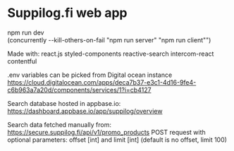# Suppilog.fi web app

npm run dev  
(concurrently --kill-others-on-fail \"npm run server\" \"npm run client\"")

Made with:
react.js
styled-components
reactive-search
intercom-react
contentful

.env variables can be picked from Digital ocean instance
https://cloud.digitalocean.com/apps/deca7b37-e3c1-4d16-9fe4-c6b963a7a20d/components/services/1?i=cb4127

Search database hosted in appbase.io:
https://dashboard.appbase.io/app/suppilog/overview

Search data fetched manually from:
https://secure.suppilog.fi/api/v1/promo_products
POST request with optional parameters: offset [int] and limit [int] (default is no offset, limit 100)

